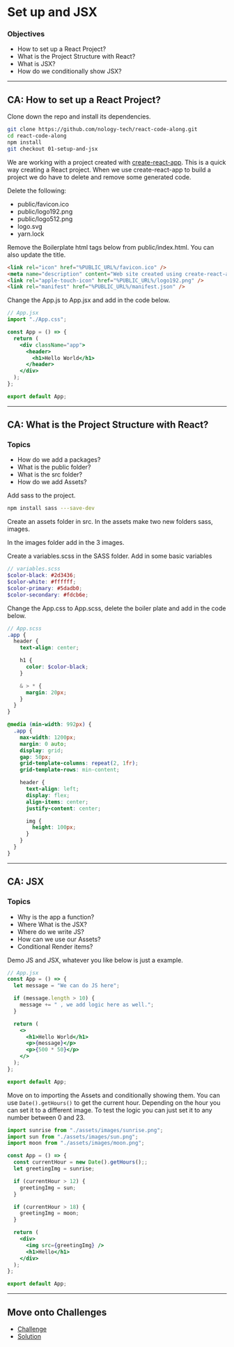 # Set up and JSX

### Objectives

- How to set up a React Project?
- What is the Project Structure with React?
- What is JSX?
- How do we conditionally show JSX?

---

## CA: How to set up a React Project?

Clone down the repo and install its dependencies.

```bash
git clone https://github.com/nology-tech/react-code-along.git
cd react-code-along
npm install
git checkout 01-setup-and-jsx
```

We are working with a project created with [create-react-app](https://github.com/facebook/create-react-app). This is a quick way creating a React project. When we use create-react-app to build a project we do have to delete and remove some generated code.

Delete the following:

- public/favicon.ico
- public/logo192.png
- public/logo512.png
- logo.svg
- yarn.lock

Remove the Boilerplate html tags below from public/index.html. You can also update the title.

```html
<link rel="icon" href="%PUBLIC_URL%/favicon.ico" />
<meta name="description" content="Web site created using create-react-app" />
<link rel="apple-touch-icon" href="%PUBLIC_URL%/logo192.png" />
<link rel="manifest" href="%PUBLIC_URL%/manifest.json" />
```

Change the App.js to App.jsx and add in the code below.

```jsx
// App.jsx
import "./App.css";

const App = () => {
  return (
    <div className="app">
      <header>
        <h1>Hello World</h1>
      </header>
    </div>
  );
};

export default App;
```

---

## CA: What is the Project Structure with React?

### Topics

- How do we add a packages?
- What is the public folder?
- What is the src folder?
- How do we add Assets?

Add sass to the project.

```bash
npm install sass ---save-dev
```

Create an assets folder in src.
In the assets make two new folders sass, images.

In the images folder add in the 3 images.

Create a variables.scss in the SASS folder. Add in some basic variables

```scss
// variables.scss
$color-black: #2d3436;
$color-white: #ffffff;
$color-primary: #5dadb0;
$color-secondary: #fdcb6e;
```

Change the App.css to App.scss, delete the boiler plate and add in the code below.

```scss
// App.scss
.app {
  header {
    text-align: center;

    h1 {
      color: $color-black;
    }

    & > * {
      margin: 20px;
    }
  }
}

@media (min-width: 992px) {
  .app {
    max-width: 1200px;
    margin: 0 auto;
    display: grid;
    gap: 50px;
    grid-template-columns: repeat(2, 1fr);
    grid-template-rows: min-content;

    header {
      text-align: left;
      display: flex;
      align-items: center;
      justify-content: center;

      img {
        height: 100px;
      }
    }
  }
}
```

---

## CA: JSX

### Topics

- Why is the app a function?
- Where What is the JSX?
- Where do we write JS?
- How can we use our Assets?
- Conditional Render items?

Demo JS and JSX, whatever you like below is just a example.

```jsx
// App.jsx
const App = () => {
  let message = "We can do JS here";

  if (message.length > 10) {
    message += " , we add logic here as well.";
  }

  return (
    <>
      <h1>Hello World</h1>
      <p>{message}</p>
      <p>{500 * 50}</p>
    </>
  );
};

export default App;
```

Move on to importing the Assets and conditionally showing them. You can use `Date().getHours()` to get the current hour. Depending on the hour you can set it to a different image. To test the logic you can just set it to any number between 0 and 23.

```jsx
import sunrise from "./assets/images/sunrise.png";
import sun from "./assets/images/sun.png";
import moon from "./assets/images/moon.png";

const App = () => {
  const currentHour = new Date().getHours();;
  let greetingImg = sunrise;

  if (currentHour > 12) {
    greetingImg = sun;
  }

  if (currentHour > 18) {
    greetingImg = moon;
  }

  return (
    <div>
      <img src={greetingImg} />
      <h1>Hello</h1>
    </div>
  );
};

export default App;
```

---

## Move onto Challenges

- [Challenge](./challenge/challenge.md)
- [Solution](./challenge/solution.md)
